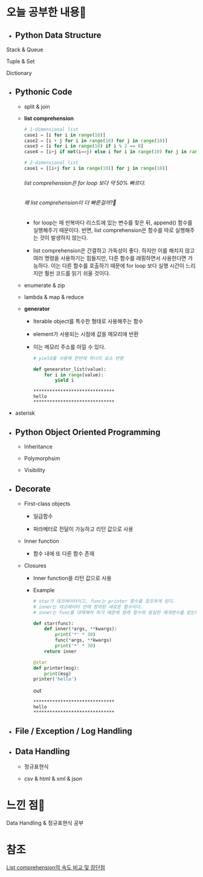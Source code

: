 # 오늘 공부한 내용📝

- ## Python Data Structure

Stack & Queue

Tuple & Set

Dictionary

- ## Pythonic Code
  
  - split & join
  
  - **list comprehension**
    
    ```python
    # 1-dimensional list
    case1 = [i for i in range(10)]
    case2 = [i + j for i in range(10) for j in range(10)]
    case3 = [i for i in range(10) if i % 2 == 0]
    case4 = [i+j if not(i==j) else i for i in range(10) for j in range(10)]
    
    # 2-dimensional list
    case1 = [[i+j for i in range(10)] for j in range(10)] 
    ```
    
    ###### list comprehension은 for loop 보다 약 50% 빠르다.
    
    ###### 왜 list comprehension이 더 빠른걸까?🧐
    
    - for loop는 매 반복마다 리스트에 있는 변수를 찾은 뒤, append() 함수를 실행해주기 때문이다. 반면, list comprehension은 함수를 따로 실행해주는 것이 발생하지 않는다.
    
    - list comprehension은 간결하고 가독성이 좋다. 하지만 이를 해치지 않고 여러 명령을 사용하기는 힘들지만, 다른 함수를 래핑하면서 사용한다면 가능하다. 이는 다른 함수를 호출하기 때문에 for loop 보다 실행 시간이 느리지만 훨씬 코드를 읽기 쉬울 것이다.   
  
  - enumerate & zip
  
  - lambda & map & reduce
  
  - **generator**
    
    - Iterable object를 특수한 형태로 사용해주는 함수
    
    - element가 사용되는 시점에 값을 메모리에 반환 
    
    - 이는 메모리 주소를 아낄 수 있다.
      
      ```python
      # yield를 사용해 한번에 하나의 요소 반환
      
      def genearator_list(value):
          for i in range(value):
              yield i
      ```
      
      ```
      ******************************
      hello
      ******************************
      ```

- asterisk

- ## Python Object Oriented Programming
  
  - Inheritance
  
  - Polymorphsim
  
  - Visibility

- ## Decorate
  
  - First-class objects
    
    - 일급함수
    
    - 파라메터로 전달이 가능하고 리턴 값으로 사용
  
  - Inner function
    
    - 함수 내에 또 다른 함수 존재
  
  - Closures
    
    - Inner function을 리턴 값으로 사용
    
    - Example
      
      ```python
      # star가 데코레이터이고, func는 printer 함수를 참조하게 된다. 
      # inner는 데코레이터 안에 정의된 새로운 함수이다. 
      # inner는 func를 대체해야 하기 때문에 원래 함수와 동일한 매개변수를 받는다.
      
      def star(func):
          def inner(*args, **kwargs):
              print('*' * 30)
              func(*args, **kwargs)
              print('*' * 30)
          return inner
      
      @star
      def printer(msg):
          print(msg)
      printer('hello')
      ```
      
      out
      
      ```
      ******************************
      hello
      ******************************
      ```

- ## File / Exception / Log Handling

- ## Data Handling
  
  - 정규표현식
  
  - csv & html & xml & json

# 느낀 점🤔

Data Handling & 정규표현식 공부

# 참조

[List comprehension의 속도 비교 및 장단점](https://switowski.com/blog/for-loop-vs-list-comprehension/)
